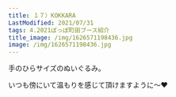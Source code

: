 ```yaml
---
title: １７）KOKKARA
LastModified: 2021/07/31
tags: 4.2021ぽっぽ町田ブース紹介
title_image: /img/1626571198436.jpg
image: /img/1626571198436.jpg
---
```

手のひらサイズのぬいぐるみ。

いつも傍にいて温もりを感じて頂けますように～❤